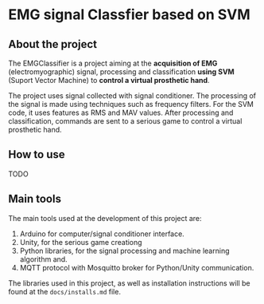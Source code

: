 # EMG signal Classfier based on SVM 

## About the project
The EMGClassifier is a project aiming at 
the **acquisition of EMG** (electromyographic) signal, 
processing and classification **using SVM** (Suport Vector 
Machine) to **control a virtual prosthetic hand**.  

The project uses signal collected with signal 
conditioner. The processing of the signal is made using techniques such as 
frequency filters. For the SVM code, it uses features as RMS and MAV values. 
After processing and classification, commands are sent to a serious game 
to control a virtual prosthetic hand.

## How to use
TODO

## Main tools 

The main tools used at the development of this project are:  

1. Arduino for computer/signal conditioner interface.
1. Unity, for the serious game creationg
1. Python libraries, for the signal processing and 
machine learning algorithm and.
1. MQTT protocol with Mosquitto broker for Python/Unity communication.

The libraries used in this project, as well as installation instructions 
will be found at the `docs/installs.md` file.


